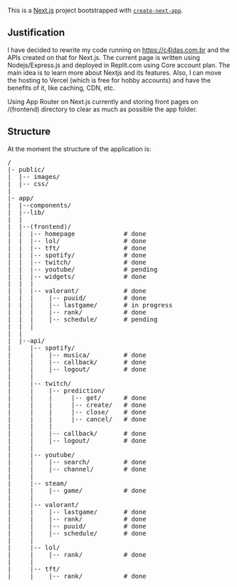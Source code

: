 This is a [Next.js](https://nextjs.org/) project bootstrapped with [`create-next-app`](https://github.com/vercel/next.js/tree/canary/packages/create-next-app).

<h2> Justification</h2>

I have decided to rewrite my code running on https://c4ldas.com.br and the APIs created on that for Next.js. The current page is written using Nodejs/Express.js and deployed in Replit.com using Core account plan.
The main idea is to learn more about Nextjs and its features. Also, I can move the hosting to Vercel (which is free for hobby accounts) and have the benefits of it, like caching, CDN, etc.

Using App Router on Next.js currently and storing front pages on /(frontend) directory to clear as much as possible the app folder.

<h2> Structure </h2>

At the moment the structure of the application is:

<pre>
/
|- public/
|  |-- images/
|  |-- css/
|
|- app/
|  |--components/
|  |--lib/
|  |
|  |--(frontend)/
|  |  |-- homepage             # done
|  |  |-- lol/                 # done
|  |  |-- tft/                 # done
|  |  |-- spotify/             # done
|  |  |-- twitch/              # done
|  |  |-- youtube/             # pending
|  |  |-- widgets/             # done
|  |  |
|  |  |-- valorant/            # done
|  |  |    |-- puuid/          # done
|  |  |    |-- lastgame/       # in progress
|  |  |    |-- rank/           # done
|  |  |    |-- schedule/       # pending
|  |  |
|  |
|  |--api/
|     |-- spotify/
|     |    |-- musica/         # done
|     |    |-- callback/       # done
|     |    |-- logout/         # done
|     |
|     |-- twitch/
|     |    |-- prediction/
|     |    |     |-- get/      # done
|     |    |     |-- create/   # done
|     |    |     |-- close/    # done
|     |    |     |-- cancel/   # done
|     |    |
|     |    |-- callback/       # done
|     |    |-- logout/         # done
|     |
|     |-- youtube/
|     |    |-- search/         # done
|     |    |-- channel/        # done
|     |             
|     |-- steam/
|     |    |-- game/           # done
|     |
|     |-- valorant/
|     |    |-- lastgame/       # done
|     |    |-- rank/           # done
|     |    |-- puuid/          # done
|     |    |-- schedule/       # done
|     |
|     |-- lol/        
|     |    |-- rank/           # done
|     |
|     |-- tft/        
|     |    |-- rank/           # done
</pre>
